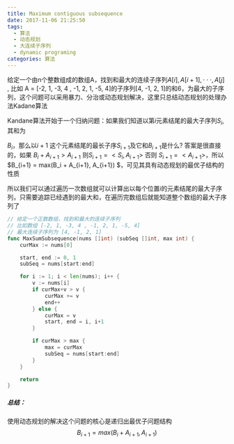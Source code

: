 ```yaml
---
title: Maximum contiguous subsequence
date: 2017-11-06 21:25:50
tags: 
  - 算法
  - 动态规划
  - 大连续子序列
  - dynamic programing
categories: 算法
---
```


给定一个由n个整数组成的数组A，找到和最大的连续子序列$A[i],A[i+1],\cdot\cdot\cdot,A[j]$ , 比如 A = [-2, 1, -3, 4 , -1, 2, 1, -5, 4]的子序列[4, -1, 2, 1]的和6，为最大的子序列，这个问题可以采用暴力、分治或动态规划解决，这里只总结动态规划的处理办法Kadane算法

Kandane算法开始于一个归纳问题：如果我们知道以第$i$元素结尾的最大子序列$S_i$,其和为

$B_i$，那么以$i+1$ 这个元素结尾的最长子序$S_{i+1}$及它和$B_{i+1}$是什么? 答案是很直接的，如果 $B_i + A_{i+1} > A_{i+1}$ 则$S_{i+1} = <S_i, A_{i+1}>$ 否则 $S_{i+1} = <A_{i+1}>$，所以 $B_{i+1} = max(B_i + A_{i+1}, A_{i+1}) $，可见其具有动态规划的最优子结构的性质

<!-- more -->

所以我们可以通过遍历一次数组就可以计算出以每个位置$i$的元素结尾的最大子序列，只需要追踪已经遇到的最大和，在遍历完数组后就能知道整个数组的最大子序列了

```go
// 给定一个正数数组，找到和最大的连续子序列
// 比如数组 [-2, 1, -3, 4 , -1, 2, 1, -5, 4]
// 最大连续子序列为 [4, -1, 2, 1]
func MaxSumSubsequence(nums []int) (subSeq []int, max int) {
	curMax := nums[0]

	start, end := 0, 1
	subSeq = nums[start:end]

	for i := 1; i < len(nums); i++ {
		v := nums[i]
		if curMax+v > v {
			curMax += v
			end++
		} else {
			curMax = v
			start, end = i, i+1
		}

		if curMax > max {
			max = curMax
			subSeq = nums[start:end]
		}
	}

	return
}
```

##### 总结：

使用动态规划的解决这个问题的核心是递归出最优子问题结构 $$B_{i+1} = max(B_i+A_{i+1}, A_{i+1})$$











